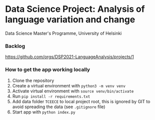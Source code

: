 # Data Science Project: Analysis of language variation and change

Data Science Master's Programme, University of Helsinki


### Backlog

https://github.com/orgs/DSP2021-LanguageAnalysis/projects/1


### How to get the app working locally

1. Clone the repository
2. Create a virtual environment with `python3 -m venv venv`
3. Activate virtual environment with `source venv/bin/activate`
4. Run `pip install -r requirements.txt`
5. Add data folder `TCEECE` to local project root, this is ignored by GIT to avoid spreading the data (see `.gitignore` file)
6. Start app with `python index.py`

